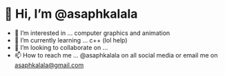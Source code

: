 # 👋 Hi, I’m @asaphkalala
- 👀 I’m interested in ... computer graphics and animation 
- 🌱 I’m currently learning ... c++ (lol help)
- 💞️ I’m looking to collaborate on ...
- 📫 How to reach me ... @asaphkalala on all social media or email me on asaphkalala@gmail.com

<!---
asaphkalala/asaphkalala is a ✨ special ✨ repository because its `README.md` (this file) appears on your GitHub profile.
You can click the Preview link to take a look at your changes.
--->
